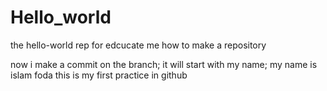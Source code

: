 # Hello_world
the hello-world rep for edcucate me how to make a repository 

now i make a commit on the branch;
it will start with my name;
my name is islam foda
this is my first practice in github
